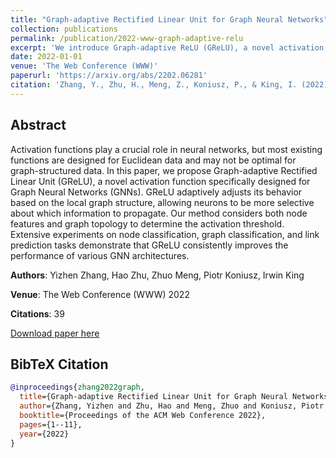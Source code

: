 ```yaml
---
title: "Graph-adaptive Rectified Linear Unit for Graph Neural Networks"
collection: publications
permalink: /publication/2022-www-graph-adaptive-relu
excerpt: 'We introduce Graph-adaptive ReLU (GReLU), a novel activation function that adapts to the local graph structure for improved graph neural network performance.'
date: 2022-01-01
venue: 'The Web Conference (WWW)'
paperurl: 'https://arxiv.org/abs/2202.06281'
citation: 'Zhang, Y., Zhu, H., Meng, Z., Koniusz, P., & King, I. (2022). Graph-adaptive Rectified Linear Unit for Graph Neural Networks. <i>The Web Conference (WWW)</i>.'
---
```


## Abstract

Activation functions play a crucial role in neural networks, but most existing functions are designed for Euclidean data and may not be optimal for graph-structured data. In this paper, we propose Graph-adaptive Rectified Linear Unit (GReLU), a novel activation function specifically designed for Graph Neural Networks (GNNs). GReLU adaptively adjusts its behavior based on the local graph structure, allowing neurons to be more selective about which information to propagate. Our method considers both node features and graph topology to determine the activation threshold. Extensive experiments on node classification, graph classification, and link prediction tasks demonstrate that GReLU consistently improves the performance of various GNN architectures.

**Authors**: Yizhen Zhang, Hao Zhu, Zhuo Meng, Piotr Koniusz, Irwin King

**Venue**: The Web Conference (WWW) 2022

**Citations**: 39

[Download paper here](https://arxiv.org/abs/2202.06281)

## BibTeX Citation

```bibtex
@inproceedings{zhang2022graph,
  title={Graph-adaptive Rectified Linear Unit for Graph Neural Networks},
  author={Zhang, Yizhen and Zhu, Hao and Meng, Zhuo and Koniusz, Piotr and King, Irwin},
  booktitle={Proceedings of the ACM Web Conference 2022},
  pages={1--11},
  year={2022}
}
```
